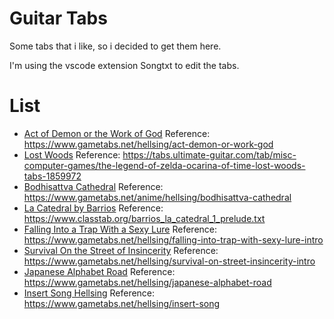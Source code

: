 # Guitar Tabs

Some tabs that i like, so i decided to get them here.

I'm using the vscode extension Songtxt to edit the tabs.

# List

- [Act of Demon or the Work of God](Act%20of%20Demon%20or%20the%20Work%20of%20God.txt)
  Reference: https://www.gametabs.net/hellsing/act-demon-or-work-god
- [Lost Woods](Lost%20Woods.txt)
  Reference: https://tabs.ultimate-guitar.com/tab/misc-computer-games/the-legend-of-zelda-ocarina-of-time-lost-woods-tabs-1859972
- [Bodhisattva Cathedral](Bodhisattva%20Cathedral.txt)
  Reference: https://www.gametabs.net/anime/hellsing/bodhisattva-cathedral
- [La Catedral by Barrios](La%20Catedral%20by%20Barrios.txt)
  Reference: https://www.classtab.org/barrios_la_catedral_1_prelude.txt
- [Falling Into a Trap With a Sexy Lure](Falling%20Into%20a%20Trap%20With%20a%20Sexy%20Lure.txt)
  Reference: https://www.gametabs.net/hellsing/falling-into-trap-with-sexy-lure-intro
- [Survival On the Street of Insincerity](Survival%20On%20the%20Street%20of%20Insincerity.txt)
  Reference: https://www.gametabs.net/hellsing/survival-on-street-insincerity-intro
- [Japanese Alphabet Road](Japanese%20Alphabet%20Road.txt)
  Reference: https://www.gametabs.net/hellsing/japanese-alphabet-road
- [Insert Song Hellsing](Insert%20Song%20Hellsing.txt)
  Reference: https://www.gametabs.net/hellsing/insert-song
